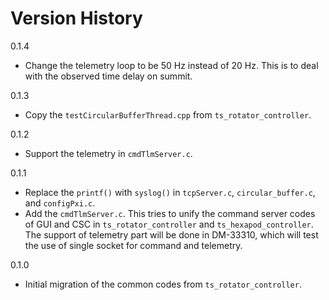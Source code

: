 # Version History

0.1.4

- Change the telemetry loop to be 50 Hz instead of 20 Hz.
This is to deal with the observed time delay on summit.

0.1.3

- Copy the `testCircularBufferThread.cpp` from `ts_rotator_controller`.

0.1.2

- Support the telemetry in `cmdTlmServer.c`.

0.1.1

- Replace the `printf()` with `syslog()` in `tcpServer.c`, `circular_buffer.c`, and `configPxi.c`.
- Add the `cmdTlmServer.c`.
This tries to unify the command server codes of GUI and CSC in `ts_rotator_controller` and `ts_hexapod_controller`.
The support of telemetry part will be done in DM-33310, which will test the use of single socket for command and telemetry.

0.1.0

- Initial migration of the common codes from `ts_rotator_controller`.
